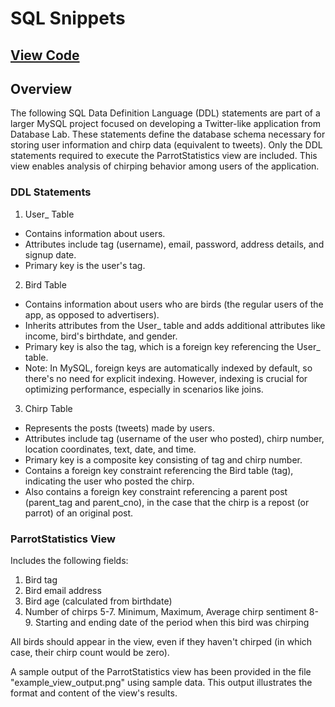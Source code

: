 # SQL Snippets 

## [View Code](https://github.com/ImTimTong/Projects/tree/main/SQL-Snippets)

## Overview
The following SQL Data Definition Language (DDL) statements are part of a larger MySQL project focused on developing a Twitter-like application from Database Lab. These statements define the database schema necessary for storing user information and chirp data (equivalent to tweets). Only the DDL statements required to execute the ParrotStatistics view are included. This view enables analysis of chirping behavior among users of the application.

### DDL Statements
1. User_ Table
  - Contains information about users.
  - Attributes include tag (username), email, password, address details, and signup date.
  - Primary key is the user's tag.

2. Bird Table
  - Contains information about users who are birds (the regular users of the app, as opposed to advertisers).
  - Inherits attributes from the User_ table and adds additional attributes like income, bird's birthdate, and gender.
  - Primary key is also the tag, which is a foreign key referencing the User_ table.
  - Note: In MySQL, foreign keys are automatically indexed by default, so there's no need for explicit indexing. However, indexing is crucial for optimizing performance, especially in scenarios like joins.

3. Chirp Table
  - Represents the posts (tweets) made by users.
  - Attributes include tag (username of the user who posted), chirp number, location coordinates, text, date, and time.
  - Primary key is a composite key consisting of tag and chirp number.
  - Contains a foreign key constraint referencing the Bird table (tag), indicating the user who posted the chirp.
  - Also contains a foreign key constraint referencing a parent post (parent_tag and parent_cno), in the case that the chirp is a repost (or parrot) of an original post.

### ParrotStatistics View
Includes the following fields:
  1. Bird tag
  2. Bird email address
  3. Bird age (calculated from birthdate)
  4. Number of chirps
  5-7. Minimum, Maximum, Average chirp sentiment
  8-9. Starting and ending date of the period when this bird was chirping
      
All birds should appear in the view, even if they haven't chirped (in which case, their chirp count would be zero).

A sample output of the ParrotStatistics view has been provided in the file "example_view_output.png" using sample data. This output illustrates the format and content of the view's results.
